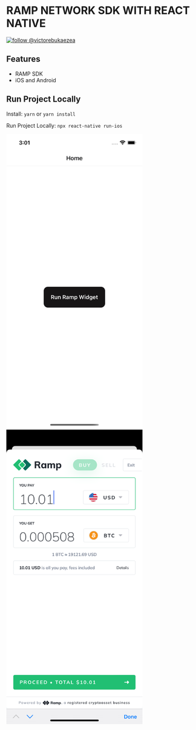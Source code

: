 # RAMP NETWORK SDK WITH REACT NATIVE

[![follow @victorebukaezea](https://img.shields.io/twitter/follow/victorebukaezea.svg?style=for-the-badge&logo=TWITTER&logoColor=FFFFFF&labelColor=00aced&logoWidth=20&color=lightgray)](https://twitter.com/victorebukaezea)

## Features

- RAMP SDK
- iOS and Android

## Run Project Locally

Install: `yarn` or `yarn install`

Run Project Locally: `npx react-native run-ios`

<p float="left">
  <img src="screenshots/Button.PNG?raw=true" width="360" />
  <img src="screenshots/send.PNG?raw=true" width="360" />
</p>
